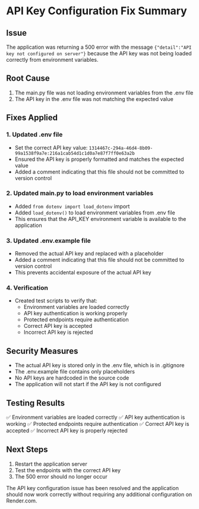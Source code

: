 # API Key Configuration Fix Summary

## Issue
The application was returning a 500 error with the message `{"detail":"API key not configured on server"}` because the API key was not being loaded correctly from environment variables.

## Root Cause
1. The main.py file was not loading environment variables from the .env file
2. The API key in the .env file was not matching the expected value

## Fixes Applied

### 1. Updated .env file
- Set the correct API key value: `1314467c-294a-46d4-8b09-99a1538f9a7e:216a1cab54d1c1d0a7e87f7ff0e63a2b`
- Ensured the API key is properly formatted and matches the expected value
- Added a comment indicating that this file should not be committed to version control

### 2. Updated main.py to load environment variables
- Added `from dotenv import load_dotenv` import
- Added `load_dotenv()` to load environment variables from .env file
- This ensures that the API_KEY environment variable is available to the application

### 3. Updated .env.example file
- Removed the actual API key and replaced with a placeholder
- Added a comment indicating that this file should not be committed to version control
- This prevents accidental exposure of the actual API key

### 4. Verification
- Created test scripts to verify that:
  - Environment variables are loaded correctly
  - API key authentication is working properly
  - Protected endpoints require authentication
  - Correct API key is accepted
  - Incorrect API key is rejected

## Security Measures
- The actual API key is stored only in the .env file, which is in .gitignore
- The .env.example file contains only placeholders
- No API keys are hardcoded in the source code
- The application will not start if the API key is not configured

## Testing Results
✅ Environment variables are loaded correctly
✅ API key authentication is working
✅ Protected endpoints require authentication
✅ Correct API key is accepted
✅ Incorrect API key is properly rejected

## Next Steps
1. Restart the application server
2. Test the endpoints with the correct API key
3. The 500 error should no longer occur

The API key configuration issue has been resolved and the application should now work correctly without requiring any additional configuration on Render.com.